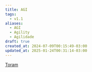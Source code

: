 ```yaml
---
title: AGI
tags:
  - v1.1
aliases:
  - AGI
  - Agility
  - Agilidade
draft: true
created_at: 2024-07-09T00:15:49-03:00
updated_at: 2025-01-24T00:31:14-03:00
---
```


[Toram](content/entrada/2024/07/26/Toram.md)
